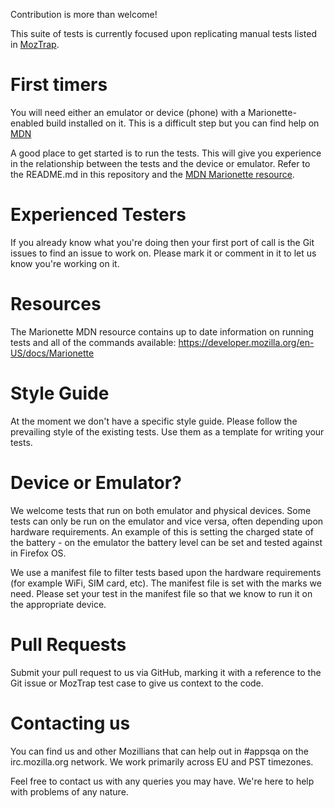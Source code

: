 Contribution is more than welcome!

This suite of tests is currently focused upon replicating manual tests listed
in [MozTrap](https://moztrap.mozilla.org/).

First timers
============
You will need either an emulator or device (phone) with a Marionette-enabled
build installed on it. This is a difficult step but you can find help on [MDN](https://developer.mozilla.org/en-US/docs/Mozilla/Boot_to_Gecko/Building_and_installing_Firefox_OS)

A good place to get started is to run the tests. This will give you experience
in the relationship between the tests and the device or emulator.
Refer to the README.md in this repository and the [MDN Marionette resource](https://developer.mozilla.org/en-US/docs/Marionette/Marionette_Python_Tests).

Experienced Testers
===================
If you already know what you're doing then your first port of call is the Git
issues to find an issue to work on. Please mark it or comment in it to let us
know you're working on it.

Resources
=========
The Marionette MDN resource contains up to date information on running
tests and all of the commands available:
https://developer.mozilla.org/en-US/docs/Marionette

Style Guide
===========
At the moment we don't have a specific style guide. Please follow the
prevailing style of the existing tests. Use them as a template for writing
your tests.

Device or Emulator?
===================
We welcome tests that run on both emulator and physical devices.
Some tests can only be run on the emulator and vice versa, often depending
upon hardware requirements.
An example of this is setting the charged state of the battery - on the
emulator the battery level can be set and tested against in Firefox OS.

We use a manifest file to filter tests based upon the hardware requirements
(for example WiFi, SIM card, etc). The manifest file is set with the marks
we need. Please set your test in the manifest file so that we know to run it
on the appropriate device.

Pull Requests
=============
Submit your pull request to us via GitHub, marking it with a reference to the
Git issue or MozTrap test case to give us context to the code.

Contacting us
=============
You can find us and other Mozillians that can help out in #appsqa on the
irc.mozilla.org network. We work primarily across EU and PST timezones.

Feel free to contact us with any queries you may have. We're here to help with
problems of any nature.
